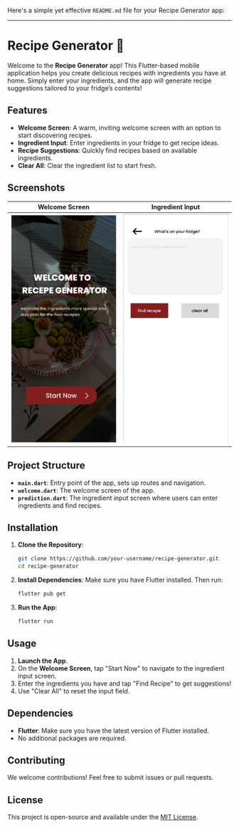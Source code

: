 Here's a simple yet effective `README.md` file for your Recipe Generator app:

---

# Recipe Generator 🍲

Welcome to the **Recipe Generator** app! This Flutter-based mobile application helps you create delicious recipes with ingredients you have at home. Simply enter your ingredients, and the app will generate recipe suggestions tailored to your fridge’s contents!

## Features

- **Welcome Screen**: A warm, inviting welcome screen with an option to start discovering recipes.
- **Ingredient Input**: Enter ingredients in your fridge to get recipe ideas.
- **Recipe Suggestions**: Quickly find recipes based on available ingredients.
- **Clear All**: Clear the ingredient list to start fresh.

## Screenshots

| Welcome Screen | Ingredient Input |
| -------------- | ---------------- |
| ![Welcome Screen](./screenshots/welcome.png) | ![Ingredient Input](./screenshots/input.png) |

## Project Structure

- **`main.dart`**: Entry point of the app, sets up routes and navigation.
- **`welcome.dart`**: The welcome screen of the app.
- **`prediction.dart`**: The ingredient input screen where users can enter ingredients and find recipes.

## Installation

1. **Clone the Repository**:
   ```bash
   git clone https://github.com/your-username/recipe-generator.git
   cd recipe-generator
   ```

2. **Install Dependencies**:
   Make sure you have Flutter installed. Then run:
   ```bash
   flutter pub get
   ```

3. **Run the App**:
   ```bash
   flutter run
   ```

## Usage

1. **Launch the App**.
2. On the **Welcome Screen**, tap "Start Now" to navigate to the ingredient input screen.
3. Enter the ingredients you have and tap "Find Recipe" to get suggestions!
4. Use "Clear All" to reset the input field.

## Dependencies

- **Flutter**: Make sure you have the latest version of Flutter installed.
- No additional packages are required.

## Contributing

We welcome contributions! Feel free to submit issues or pull requests.

## License

This project is open-source and available under the [MIT License](./LICENSE).
